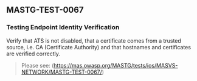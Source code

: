 ##  MASTG-TEST-0067

### Testing Endpoint Identity Verification

Verify that ATS is not disabled, that a certificate comes from a trusted source, i.e. CA (Certificate Authority) and that hostnames and certificates are verified correctly.

> Please see: (https://mas.owasp.org/MASTG/tests/ios/MASVS-NETWORK/MASTG-TEST-0067/)